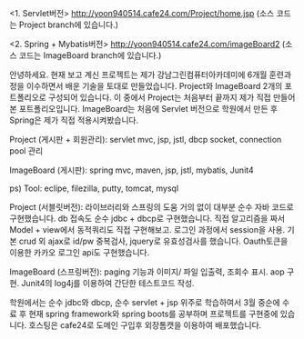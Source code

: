 

<1. Servlet버전>
http://yoon940514.cafe24.com/Project/home.jsp (소스 코드는 Project branch에 있습니다.)

<2. Spring + Mybatis버전>
http://yoon940514.cafe24.com/imageBoard2 (소스 코드는 ImageBoard branch에 있습니다.)

안녕하세요. 현재 보고 계신 프로젝트는 제가 강남그린컴퓨터아카데미에 6개월 훈련과정을 이수하면서 배운 기술을 토대로 만들었습니다. 
Project와 ImageBoard 2개의 포트폴리오로 구성되어 있습니다.
이 중에서 Project는 처음부터 끝까지 제가 직접 만들어본 포트폴리오입니다. ImageBoard는 처음에 Servlet 버전으로 학원에서 만든 후 Spring은 제가 직접 적용시켜봤습니다. 

Project (게시판 + 회원관리): servlet mvc, jsp, jstl, dbcp socket, connection pool 관리

ImageBoard (게시판): spring mvc, maven, jsp, jstl, mybatis, Junit4

ps) Tool: eclipe, filezilla, putty, tomcat, mysql

Project (서블릿버전): 라이브러리와 스프링의 도움 거의 없이 대부분 순수 자바 코드로 구현했습니다. db 접속도 순수 jdbc + dbcp로 구현했습니다. 직접 알고리즘을 짜서 Model + view에서 동적쿼리도 직접 구현해보고. 로그인 과정에서 session을 사용. 기본 crud 외 ajax로 id/pw 중복검사, jquery로 유효성검사를 했습니다. Oauth토큰을 이용한 카카오 로그인 api도 구현했습니다.

ImageBoard (스프링버전): paging 기능과 이미지/ 파일 입출력, 조회수 표시. aop 구현. Junit4의 log4j를 이용하여 간단한 테스트코드 작성.

학원에서는 순수 jdbc와 dbcp, 순수 servlet + jsp 위주로 학습하여서 3월 중순에 수료 후 현재 spring framework와 spring boots를 공부하며 프로젝트를 구현중에 있습니다.
호스팅은 cafe24로 도메인 구입후 외장톰캣을 이용하여 배포했습니다.
